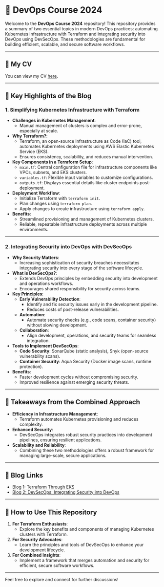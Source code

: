 # 🚀 DevOps Course 2024

Welcome to the **DevOps Course 2024** repository! This repository provides a summary of two essential topics in modern DevOps practices: automating Kubernetes infrastructure with Terraform and integrating security into DevOps using DevSecOps. These methodologies are fundamental for building efficient, scalable, and secure software workflows.

---

## 📄 My CV
You can view my CV [here](file:///C:/Users/HP/Desktop/CV.pdf).

---

## 🔹 Key Highlights of the Blog

### 1. **Simplifying Kubernetes Infrastructure with Terraform**
   - **Challenges in Kubernetes Management**: 
     - Manual management of clusters is complex and error-prone, especially at scale.
   - **Why Terraform?**:
     - Terraform, an open-source Infrastructure as Code (IaC) tool, automates Kubernetes deployments using AWS Elastic Kubernetes Service (EKS).
     - Ensures consistency, scalability, and reduces manual intervention.
   - **Key Components in a Terraform Setup**:
     - `main.tf`: Central configuration file for infrastructure components like VPCs, subnets, and EKS clusters.
     - `variables.tf`: Flexible input variables to customize configurations.
     - `outputs.tf`: Displays essential details like cluster endpoints post-deployment.
   - **Deployment Workflow**:
     - Initialize Terraform with `terraform init`.
     - Plan changes using `terraform plan`.
     - Apply changes to create infrastructure using `terraform apply`.
   - **Benefits**:
     - Streamlined provisioning and management of Kubernetes clusters.
     - Reliable, repeatable infrastructure deployments across multiple environments.

---

### 2. **Integrating Security into DevOps with DevSecOps**
   - **Why Security Matters**:
     - Increasing sophistication of security breaches necessitates integrating security into every stage of the software lifecycle.
   - **What is DevSecOps?**:
     - Extends DevOps principles by embedding security into development and operations workflows.
     - Encourages shared responsibility for security across teams.
   - **Key Principles**:
     - **Early Vulnerability Detection**:
       - Identify and fix security issues early in the development pipeline.
       - Reduces costs of post-release vulnerabilities.
     - **Automation**:
       - Automate security checks (e.g., code scans, container security) without slowing development.
     - **Collaboration**:
       - Align development, operations, and security teams for seamless integration.
   - **Tools to Implement DevSecOps**:
     - **Code Security**: SonarQube (static analysis), Snyk (open-source vulnerability scans).
     - **Container Security**: Aqua Security (Docker image scans, runtime protection).
   - **Benefits**:
     - Faster development cycles without compromising security.
     - Improved resilience against emerging security threats.

---

## 🌟 Takeaways from the Combined Approach
   - **Efficiency in Infrastructure Management**:
     - Terraform automates Kubernetes provisioning and reduces complexity.
   - **Enhanced Security**:
     - DevSecOps integrates robust security practices into development pipelines, ensuring resilient applications.
   - **Scalability and Reliability**:
     - Combining these two methodologies offers a robust framework for managing large-scale, secure applications.

---

## 📖 Blog Links
- [Blog 1: Terraform Through EKS](https://medium.com/@muhammadabdullah2604/terraform-through-eks-simplifying-kubernetes-infrastructure-with-code-722ee60c5152)
- [Blog 2: DevSecOps: Integrating Security into DevOps](https://medium.com/@muhammadabdullah2604/devsecops-integrating-security-into-devops-31e4210c2719)

---

## 🚀 How to Use This Repository
1. **For Terraform Enthusiasts**:
   - Explore the key benefits and components of managing Kubernetes clusters with Terraform.
2. **For Security Advocates**:
   - Learn the principles and tools of DevSecOps to enhance your development lifecycle.
3. **For Combined Insights**:
   - Implement a framework that merges automation and security for efficient, secure software workflows.

---

Feel free to explore and connect for further discussions!
